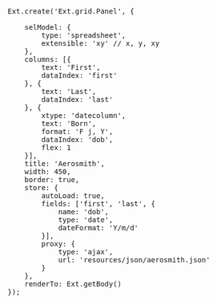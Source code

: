 <pre class="runnable run classic">
Ext.create('Ext.grid.Panel', {

    selModel: {
        type: 'spreadsheet',
        extensible: 'xy' // x, y, xy
    },
    columns: [{
        text: 'First',
        dataIndex: 'first'
    }, {
        text: 'Last',
        dataIndex: 'last'
    }, {
        xtype: 'datecolumn',
        text: 'Born',
        format: 'F j, Y',
        dataIndex: 'dob',
        flex: 1
    }],
    title: 'Aerosmith',
    width: 450,
    border: true,
    store: {
        autoLoad: true,
        fields: ['first', 'last', {
            name: 'dob',
            type: 'date',
            dateFormat: 'Y/m/d'
        }],
        proxy: {
            type: 'ajax',
            url: 'resources/json/aerosmith.json'
        }
    },
    renderTo: Ext.getBody()
});
</pre>